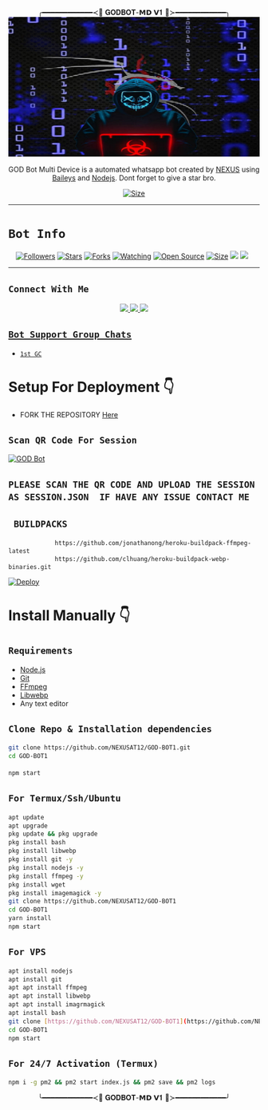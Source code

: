 <p align="center">  
╭━━━━━━━━━━━━≺👑 𝐆𝐎𝐃𝐁𝐎𝐓-𝗠𝗗 𝗩𝟏 👑≻━━━━━━━━━━━━╮     

 
<img src="./GODMEDIA/theme/GODBOTPIC.jpg" width="540" height="280" />   

</p> 


<p align="center">
GOD Bot Multi Device is a automated whatsapp bot created by <a href="https://github.com/NEXUSAT12" target="_blank">NEXUS</a> using <a href="https://github.com/adiwajshing/Baileys" target="_blank">Baileys</a> and <a href="https://github.com/nodejs" target="_blank">Nodejs</a>. Dont forget to give a star bro.
</p>

<p align="center">
<a href="https://t.me/HACKERGuru2/"><img title="Size" src="https://img.shields.io/badge/Tutorial-Video-green"></a>
</p>

------

# ```Bot Info```
<p align="center">
<a href="https://github.com/NEXUSAT12/followers"><img title="Followers" src="https://img.shields.io/github/followers/NEXUSAT12?color=red&style=flat-square"></a>
<a href="https://github.com/NEXUSAT12/GOD-BOT1/stargazers/"><img title="Stars" src="https://img.shields.io/github/stars/NEXUSAT12/GOD-BOT1?color=blue&style=flat-square"></a>
<a href="https://github.com/NEXUSAT12/GOD-BOT1/network/members"><img title="Forks" src="https://img.shields.io/github/forks/NEXUSAT12/GOD-BOT1?color=red&style=flat-square"></a>
<a href="https://github.com/NEXUSAT12/GOD-BOT1/watchers"><img title="Watching" src="https://img.shields.io/github/watchers/NEXUSAT12/GOD-BOT1?label=Watchers&color=blue&style=flat-square"></a>
<a href="https://github.com/NEXUSAT12/GOD-BOT1"><img title="Open Source" src="https://img.shields.io/badge/Author-GOD%20Bot%20Inc.-red?v=103"></a>
<a href="https://github.com/NEXUSAT12/GOD-BOT1/"><img title="Size" src="https://img.shields.io/github/repo-size/NEXUSAT12/GOD-BOT1?style=flat-square&color=green"></a>
<a href="https://hits.seeyoufarm.com"><img src="https://hits.seeyoufarm.com/api/count/incr/badge.svg?url=https%3A%2F%2Fgithub.com%2FNEXUSAT12%2FGOD-BOT1&count_bg=%2379C83D&title_bg=%23555555&icon=probot.svg&icon_color=%2300FF6D&title=hits&edge_flat=false"/></a>
<a href="https://github.com/NEXUSAT12/GOD-BOT1/graphs/commit-activity"><img height="20" src="https://img.shields.io/badge/Maintained%3F-yes-green.svg"></a>&nbsp;&nbsp;
</p>
<p align='center'>
    </p>

-------

## ```Connect With Me```
<p align="center">
<a href="https://wa.me/918130784851"><img src="https://img.shields.io/badge/Contact NEXUS-25D366?style=for-the-badge&logo=whatsapp&logoColor=white" />
<a href="https://chat.whatsapp.com/H2yL8sXuUsd2K1wuYydjnb"><img src="https://img.shields.io/badge/Join Official GC-25D366?style=for-the-badge&logo=whatsapp&logoColor=white" />
<a href="https://t.me/HACKERGuru2"><img src="https://img.shields.io/badge/TELEGRAM GROUP-ff0000?style=for-the-badge&logo=telegram&logoColor=ff000000&link=https://youtube.com/@DGXeon" /><br>
</p>


<p align="left">
</p>

## ```Bot Support Group Chats```

- [`1st GC`](https://chat.whatsapp.com/H2yL8sXuUsd2K1wuYydjnb)

# Setup For Deployment 👇

- FORK THE REPOSITORY [Here](https://github.com/NEXUSAT12/GOD-BOT1/fork)

## `Scan QR Code For Session`
[![GOD Bot](https://repl.it/badge/github/quiec/whatsasena)](https://replit.com/@NEXUSAT12/GOD-BOT-1-MULTI-AUTH-SESSION-GENERATOR)

## `PLEASE SCAN THE QR CODE AND UPLOAD THE SESSION AS SESSION.JSON  IF HAVE ANY ISSUE CONTACT ME`

## ` BUILDPACKS`

```
             https://github.com/jonathanong/heroku-buildpack-ffmpeg-latest
             https://github.com/clhuang/heroku-buildpack-webp-binaries.git
```

[![Deploy](https://www.herokucdn.com/deploy/button.svg)](https://heroku.com/deploy?template=https://github.com/NEXUSAT12/GOD-BOT1/)

# Install Manually 👇
## `Requirements`
* [Node.js](https://nodejs.org/en/)
* [Git](https://git-scm.com/downloads)
* [FFmpeg](https://github.com/BtbN/FFmpeg-Builds/releases/download/autobuild-2020-12-08-13-03/ffmpeg-n4.3.1-26-gca55240b8c-win64-gpl-4.3.zip)
* [Libwebp](https://developers.google.com/speed/webp/download)
* Any text editor
## `Clone Repo & Installation dependencies`
```bash
git clone https://github.com/NEXUSAT12/GOD-BOT1.git
cd GOD-BOT1

npm start
```
## `For Termux/Ssh/Ubuntu`
```bash
apt update
apt upgrade
pkg update && pkg upgrade
pkg install bash
pkg install libwebp
pkg install git -y
pkg install nodejs -y 
pkg install ffmpeg -y 
pkg install wget
pkg install imagemagick -y
git clone https://github.com/NEXUSAT12/GOD-BOT1
cd GOD-BOT1
yarn install
npm start
```
## `For VPS`
```bash
apt install nodejs 
apt install git 
apt apt install ffmpeg 
apt apt install libwebp 
apt apt install imagrmagick
apt install bash
git clone [https://github.com/NEXUSAT12/GOD-BOT1](https://github.com/NEXUSAT12/GOD-BOT1)
cd GOD-BOT1
npm start
```
## `For 24/7 Activation (Termux)`
```bash
npm i -g pm2 && pm2 start index.js && pm2 save && pm2 logs
```
<p align="center">
  ╰━━━━━━━━━━━━≺👑 𝐆𝐎𝐃𝐁𝐎𝐓-𝗠𝗗 𝗩𝟏 👑≻━━━━━━━━━━━━╯
</p> 
  
